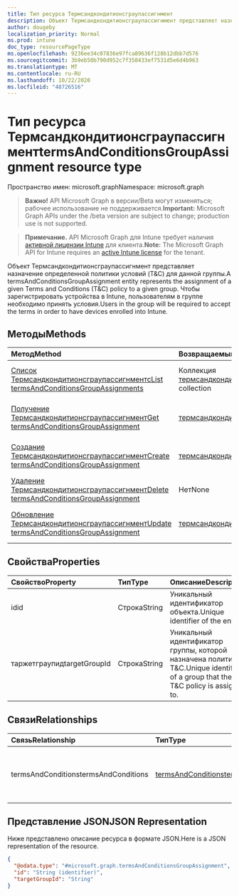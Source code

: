 ```yaml
---
title: Тип ресурса Термсандкондитионсграупассигнмент
description: Объект Термсандкондитионсграупассигнмент представляет назначение определенной политики условий (T&C) для данной группы. Чтобы зарегистрировать устройства в Intune, пользователям в группе необходимо принять условия.
author: dougeby
localization_priority: Normal
ms.prod: intune
doc_type: resourcePageType
ms.openlocfilehash: 9236ee34c07836e97fca89636f128b12dbb7d576
ms.sourcegitcommit: 3b9eb50b790d952c7f350433ef7531d5e6d4b963
ms.translationtype: MT
ms.contentlocale: ru-RU
ms.lasthandoff: 10/22/2020
ms.locfileid: "48726516"
---
```

# <a name="termsandconditionsgroupassignment-resource-type"></a><span data-ttu-id="c42e3-104">Тип ресурса Термсандкондитионсграупассигнмент</span><span class="sxs-lookup"><span data-stu-id="c42e3-104">termsAndConditionsGroupAssignment resource type</span></span>

<span data-ttu-id="c42e3-105">Пространство имен: microsoft.graph</span><span class="sxs-lookup"><span data-stu-id="c42e3-105">Namespace: microsoft.graph</span></span>

> <span data-ttu-id="c42e3-106">**Важно!** API Microsoft Graph в версии/Beta могут изменяться; рабочее использование не поддерживается.</span><span class="sxs-lookup"><span data-stu-id="c42e3-106">**Important:** Microsoft Graph APIs under the /beta version are subject to change; production use is not supported.</span></span>

> <span data-ttu-id="c42e3-107">**Примечание.** API Microsoft Graph для Intune требует наличия [активной лицензии Intune](https://go.microsoft.com/fwlink/?linkid=839381) для клиента.</span><span class="sxs-lookup"><span data-stu-id="c42e3-107">**Note:** The Microsoft Graph API for Intune requires an [active Intune license](https://go.microsoft.com/fwlink/?linkid=839381) for the tenant.</span></span>

<span data-ttu-id="c42e3-108">Объект Термсандкондитионсграупассигнмент представляет назначение определенной политики условий (T&C) для данной группы.</span><span class="sxs-lookup"><span data-stu-id="c42e3-108">A termsAndConditionsGroupAssignment entity represents the assignment of a given Terms and Conditions (T&C) policy to a given group.</span></span> <span data-ttu-id="c42e3-109">Чтобы зарегистрировать устройства в Intune, пользователям в группе необходимо принять условия.</span><span class="sxs-lookup"><span data-stu-id="c42e3-109">Users in the group will be required to accept the terms in order to have devices enrolled into Intune.</span></span>

## <a name="methods"></a><span data-ttu-id="c42e3-110">Методы</span><span class="sxs-lookup"><span data-stu-id="c42e3-110">Methods</span></span>
|<span data-ttu-id="c42e3-111">Метод</span><span class="sxs-lookup"><span data-stu-id="c42e3-111">Method</span></span>|<span data-ttu-id="c42e3-112">Возвращаемый тип</span><span class="sxs-lookup"><span data-stu-id="c42e3-112">Return Type</span></span>|<span data-ttu-id="c42e3-113">Описание</span><span class="sxs-lookup"><span data-stu-id="c42e3-113">Description</span></span>|
|:---|:---|:---|
|[<span data-ttu-id="c42e3-114">Список Термсандкондитионсграупассигнментс</span><span class="sxs-lookup"><span data-stu-id="c42e3-114">List termsAndConditionsGroupAssignments</span></span>](../api/intune-companyterms-termsandconditionsgroupassignment-list.md)|<span data-ttu-id="c42e3-115">Коллекция [термсандкондитионсграупассигнмент](../resources/intune-companyterms-termsandconditionsgroupassignment.md)</span><span class="sxs-lookup"><span data-stu-id="c42e3-115">[termsAndConditionsGroupAssignment](../resources/intune-companyterms-termsandconditionsgroupassignment.md) collection</span></span>|<span data-ttu-id="c42e3-116">Список свойств и связей объектов [термсандкондитионсграупассигнмент](../resources/intune-companyterms-termsandconditionsgroupassignment.md) .</span><span class="sxs-lookup"><span data-stu-id="c42e3-116">List properties and relationships of the [termsAndConditionsGroupAssignment](../resources/intune-companyterms-termsandconditionsgroupassignment.md) objects.</span></span>|
|[<span data-ttu-id="c42e3-117">Получение Термсандкондитионсграупассигнмент</span><span class="sxs-lookup"><span data-stu-id="c42e3-117">Get termsAndConditionsGroupAssignment</span></span>](../api/intune-companyterms-termsandconditionsgroupassignment-get.md)|[<span data-ttu-id="c42e3-118">термсандкондитионсграупассигнмент</span><span class="sxs-lookup"><span data-stu-id="c42e3-118">termsAndConditionsGroupAssignment</span></span>](../resources/intune-companyterms-termsandconditionsgroupassignment.md)|<span data-ttu-id="c42e3-119">Чтение свойств и связей объекта [термсандкондитионсграупассигнмент](../resources/intune-companyterms-termsandconditionsgroupassignment.md) .</span><span class="sxs-lookup"><span data-stu-id="c42e3-119">Read properties and relationships of the [termsAndConditionsGroupAssignment](../resources/intune-companyterms-termsandconditionsgroupassignment.md) object.</span></span>|
|[<span data-ttu-id="c42e3-120">Создание Термсандкондитионсграупассигнмент</span><span class="sxs-lookup"><span data-stu-id="c42e3-120">Create termsAndConditionsGroupAssignment</span></span>](../api/intune-companyterms-termsandconditionsgroupassignment-create.md)|[<span data-ttu-id="c42e3-121">термсандкондитионсграупассигнмент</span><span class="sxs-lookup"><span data-stu-id="c42e3-121">termsAndConditionsGroupAssignment</span></span>](../resources/intune-companyterms-termsandconditionsgroupassignment.md)|<span data-ttu-id="c42e3-122">Создание нового объекта [термсандкондитионсграупассигнмент](../resources/intune-companyterms-termsandconditionsgroupassignment.md) .</span><span class="sxs-lookup"><span data-stu-id="c42e3-122">Create a new [termsAndConditionsGroupAssignment](../resources/intune-companyterms-termsandconditionsgroupassignment.md) object.</span></span>|
|[<span data-ttu-id="c42e3-123">Удаление Термсандкондитионсграупассигнмент</span><span class="sxs-lookup"><span data-stu-id="c42e3-123">Delete termsAndConditionsGroupAssignment</span></span>](../api/intune-companyterms-termsandconditionsgroupassignment-delete.md)|<span data-ttu-id="c42e3-124">Нет</span><span class="sxs-lookup"><span data-stu-id="c42e3-124">None</span></span>|<span data-ttu-id="c42e3-125">Удаляет объект [термсандкондитионсграупассигнмент](../resources/intune-companyterms-termsandconditionsgroupassignment.md).</span><span class="sxs-lookup"><span data-stu-id="c42e3-125">Deletes a [termsAndConditionsGroupAssignment](../resources/intune-companyterms-termsandconditionsgroupassignment.md).</span></span>|
|[<span data-ttu-id="c42e3-126">Обновление Термсандкондитионсграупассигнмент</span><span class="sxs-lookup"><span data-stu-id="c42e3-126">Update termsAndConditionsGroupAssignment</span></span>](../api/intune-companyterms-termsandconditionsgroupassignment-update.md)|[<span data-ttu-id="c42e3-127">термсандкондитионсграупассигнмент</span><span class="sxs-lookup"><span data-stu-id="c42e3-127">termsAndConditionsGroupAssignment</span></span>](../resources/intune-companyterms-termsandconditionsgroupassignment.md)|<span data-ttu-id="c42e3-128">Обновление свойств объекта [термсандкондитионсграупассигнмент](../resources/intune-companyterms-termsandconditionsgroupassignment.md) .</span><span class="sxs-lookup"><span data-stu-id="c42e3-128">Update the properties of a [termsAndConditionsGroupAssignment](../resources/intune-companyterms-termsandconditionsgroupassignment.md) object.</span></span>|

## <a name="properties"></a><span data-ttu-id="c42e3-129">Свойства</span><span class="sxs-lookup"><span data-stu-id="c42e3-129">Properties</span></span>
|<span data-ttu-id="c42e3-130">Свойство</span><span class="sxs-lookup"><span data-stu-id="c42e3-130">Property</span></span>|<span data-ttu-id="c42e3-131">Тип</span><span class="sxs-lookup"><span data-stu-id="c42e3-131">Type</span></span>|<span data-ttu-id="c42e3-132">Описание</span><span class="sxs-lookup"><span data-stu-id="c42e3-132">Description</span></span>|
|:---|:---|:---|
|<span data-ttu-id="c42e3-133">id</span><span class="sxs-lookup"><span data-stu-id="c42e3-133">id</span></span>|<span data-ttu-id="c42e3-134">Строка</span><span class="sxs-lookup"><span data-stu-id="c42e3-134">String</span></span>|<span data-ttu-id="c42e3-135">Уникальный идентификатор объекта.</span><span class="sxs-lookup"><span data-stu-id="c42e3-135">Unique identifier of the entity.</span></span>|
|<span data-ttu-id="c42e3-136">таржетграупид</span><span class="sxs-lookup"><span data-stu-id="c42e3-136">targetGroupId</span></span>|<span data-ttu-id="c42e3-137">Строка</span><span class="sxs-lookup"><span data-stu-id="c42e3-137">String</span></span>|<span data-ttu-id="c42e3-138">Уникальный идентификатор группы, которой назначена политика T&C.</span><span class="sxs-lookup"><span data-stu-id="c42e3-138">Unique identifier of a group that the T&C policy is assigned to.</span></span>|

## <a name="relationships"></a><span data-ttu-id="c42e3-139">Связи</span><span class="sxs-lookup"><span data-stu-id="c42e3-139">Relationships</span></span>
|<span data-ttu-id="c42e3-140">Связь</span><span class="sxs-lookup"><span data-stu-id="c42e3-140">Relationship</span></span>|<span data-ttu-id="c42e3-141">Тип</span><span class="sxs-lookup"><span data-stu-id="c42e3-141">Type</span></span>|<span data-ttu-id="c42e3-142">Описание</span><span class="sxs-lookup"><span data-stu-id="c42e3-142">Description</span></span>|
|:---|:---|:---|
|<span data-ttu-id="c42e3-143">termsAndConditions</span><span class="sxs-lookup"><span data-stu-id="c42e3-143">termsAndConditions</span></span>|[<span data-ttu-id="c42e3-144">termsAndConditions</span><span class="sxs-lookup"><span data-stu-id="c42e3-144">termsAndConditions</span></span>](../resources/intune-companyterms-termsandconditions.md)|<span data-ttu-id="c42e3-145">Ссылка для перехода к назначенным условиям.</span><span class="sxs-lookup"><span data-stu-id="c42e3-145">Navigation link to the terms and conditions that are assigned.</span></span>|

## <a name="json-representation"></a><span data-ttu-id="c42e3-146">Представление JSON</span><span class="sxs-lookup"><span data-stu-id="c42e3-146">JSON Representation</span></span>
<span data-ttu-id="c42e3-147">Ниже представлено описание ресурса в формате JSON.</span><span class="sxs-lookup"><span data-stu-id="c42e3-147">Here is a JSON representation of the resource.</span></span>
<!-- {
  "blockType": "resource",
  "keyProperty": "id",
  "@odata.type": "microsoft.graph.termsAndConditionsGroupAssignment"
}
-->
``` json
{
  "@odata.type": "#microsoft.graph.termsAndConditionsGroupAssignment",
  "id": "String (identifier)",
  "targetGroupId": "String"
}
```





